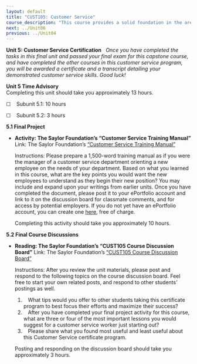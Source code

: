 ```yaml
---
layout: default
title: "CUST105: Customer Service"
course_description: "This course provides a solid foundation in the areas of computer skills, business communications, and best practices in customer service."
next: ../Unit06
previous: ../Unit04
---
```

**Unit 5: Customer Service Certification** <span id="5"></span> 
*Once you have completed the tasks in this final unit and passed your
final exam for this capstone course, and have completed the other
courses in this customer service program, you will be awarded a
certificate and a transcript detailing your demonstrated customer
service skills. Good luck!*

**Unit 5 Time Advisory**  
Completing this unit should take you approximately 13 hours.  
  
 ☐    Subunit 5.1: 10 hours  
  
 ☐    Subunit 5.2: 3 hours

**5.1 Final Project** <span id="5.1"></span> 
-   **Activity: The Saylor Foundation’s “Customer Service Training
    Manual”**
    Link: The Saylor Foundation’s [“Customer Service Training
    Manual”](http://forums.saylor.org/forum/certification/cust105/)  
      
     Instructions: Please prepare a 1,500-word training manual as if you
    were the manager of a customer service department orienting a new
    employee on the needs of your department. Based on what you learned
    in this course, what are the key points you would want the new
    employees to understand as they begin their new position? You may
    include and expand upon your writings from earlier units. Once you
    have completed the document, please post it to your ePortfolio
    account and link to it on the discussion board for classmate
    comments, and for access by potential employers. If you do not yet
    have an ePortfolio account, you can create one
    [here](http://eportfolio.saylor.org/), free of charge.  
      
     Completing this activity should take you approximately 10 hours.

**5.2 Final Course Discussions** <span id="5.2"></span> 
-   **Reading: The Saylor Foundation’s “CUST105 Course Discussion
    Board”**
    Link: The Saylor Foundation’s [“CUST105 Course Discussion
    Board”](http://forums.saylor.org/forum/certification/cust105/)  
      
     Instructions: After you review the unit materials, please post and
    respond to the following topics on the course discussion board. Feel
    free to start your own related posts, and respond to other students’
    postings as well.  
      
     1.    What tips would you offer to other students taking this
    certificate program to best focus their efforts and maximize their
    success?  
     2.    After you have completed your final project activity for this
    course, what are three or four of the most important lessons you
    would suggest for a customer service worker just starting out?  
     3.    Please share what you found most useful and least useful
    about this Customer Service certificate program.  
      
     Posting and responding on the discussion board should take you
    approximately 3 hours.


